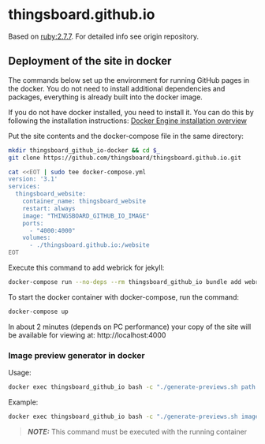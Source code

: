 # thingsboard.github.io

Based on [ruby:2.7.7](https://hub.docker.com/_/ruby). For detailed info see origin repository.

## Deployment of the site in docker

The commands below set up the environment for running GitHub pages in the docker. You do not need to install additional dependencies and packages, everything is already built into the docker image.

If you do not have docker installed, you need to install it. You can do this by following the installation instructions: [Docker Engine installation overview](https://docs.docker.com/engine/install/)

Put the site contents and the docker-compose file in the same directory:

```bash
mkdir thingsboard_github_io-docker && cd $_
git clone https://github.com/thingsboard/thingsboard.github.io.git

cat <<EOT | sudo tee docker-compose.yml
version: '3.1'
services:
  thingsboard_website:
    container_name: thingsboard_website
    restart: always
    image: "THINGSBOARD_GITHUB_IO_IMAGE"
    ports:
      - "4000:4000"
    volumes:
      - ./thingsboard.github.io:/website
EOT
```

Execute this command to add webrick for jekyll:
```bash
docker-compose run --no-deps --rm thingsboard_github_io bundle add webrick
```

To start the docker container with docker-compose, run the command:

```bash
docker-compose up
```

In about 2 minutes (depends on PC performance) your copy of the site will be available for viewing at: http://localhost:4000

### Image preview generator in docker

Usage:
```bash
docker exec thingsboard_github_io bash -c "./generate-previews.sh path file_mask*.png"

```

Example:
```bash
docker exec thingsboard_github_io bash -c "./generate-previews.sh images/solution-templates *.png"

```
> **_NOTE:_** This command must be executed with the running container